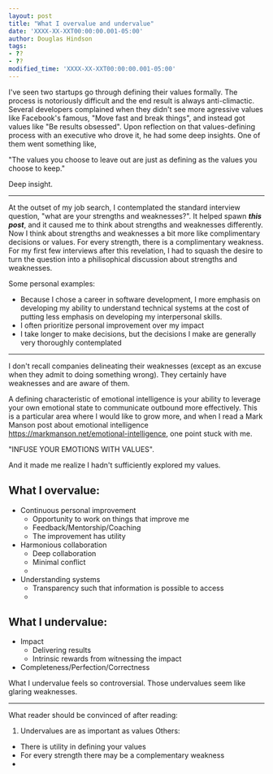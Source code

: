 ```yaml
---
layout: post
title: "What I overvalue and undervalue"
date: 'XXXX-XX-XXT00:00:00.001-05:00'
author: Douglas Hindson
tags: 
- ??
- ??
modified_time: 'XXXX-XX-XXT00:00:00.001-05:00'
---
```


I've seen two startups go through defining their values formally. The process is notoriously difficult and the end result is always anti-climactic. Several developers complained when they didn't see more agressive values like Facebook's famous, "Move fast and break things", and instead got values like "Be results obsessed". Upon reflection on that values-defining process with an executive who drove it, he had some deep insights. One of them went something like,

"The values you choose to leave out are just as defining as the values you choose to keep."

Deep insight.

---

At the outset of my job search, I contemplated the standard interview question, "what are your strengths and weaknesses?". It helped spawn ***this post<link>***, and it caused me to think about strengths and weaknesses differently. Now I think about strengths and weaknesses a bit more like complimentary decisions or values. For every strength, there is a complimentary weakness. For my first few interviews after this revelation, I had to squash the desire to turn the question into a philisophical discussion about strengths and weaknesses.

Some personal examples:

- Because I chose a career in software development, I more emphasis on developing my ability to understand technical systems at the cost of putting less emphasis on developing my interpersonal skills.
- I often prioritize personal improvement over my impact
- I take longer to make decisions, but the decisions I make are generally very thoroughly contemplated

---

I don't recall companies delineating their weaknesses (except as an excuse when they admit to doing something wrong). They certainly have weaknesses and are aware of them. 

A defining characteristic of emotional intelligence is your ability to leverage your own emotional state to communicate outbound more effectively. This is a particular area where I would like to grow more, and when I read a Mark Manson post about emotional intelligence <https://markmanson.net/emotional-intelligence>, one point stuck with me.

"INFUSE YOUR EMOTIONS WITH VALUES". 

And it made me realize I hadn't sufficiently explored my values.

## What I overvalue:

- Continuous personal improvement
    - Opportunity to work on things that improve me
    - Feedback/Mentorship/Coaching
    - The improvement has utility
- Harmonious collaboration
    - Deep collaboration
    - Minimal conflict
    - 
- Understanding systems
    - Transparency such that information is possible to access
    - 

## What I undervalue:

- Impact
    - Delivering results
    - Intrinsic rewards from witnessing the impact
- Completeness/Perfection/Correctness

What I undervalue feels so controversial. Those undervalues seem like glaring weaknesses.


---

What reader should be convinced of after reading:
1. Undervalues are as important as values
Others:
- There is utility in defining your values
- For every strength there may be a complementary weakness
- 